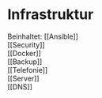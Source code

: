 # Infrastruktur
Beinhaltet:
[[Ansible]]  
[[Security]]  
[[Docker]]  
[[Backup]]  
[[Telefonie]]  
[[Server]]  
[[DNS]]  